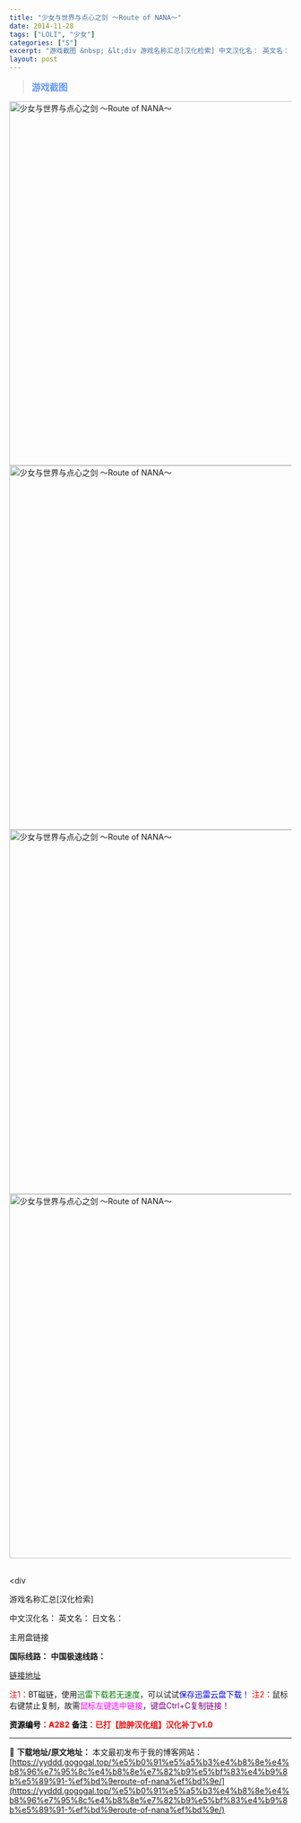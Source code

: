 ```yaml
---
title: "少女与世界与点心之剑 ～Route of NANA～"
date: 2014-11-28
tags: ["LOLI", "少女"]
categories: ["S"]
excerpt: "游戏截图 &nbsp; &lt;div 游戏名称汇总[汉化检索] 中文汉化名： 英文名： 日文名： 主用盘链接 国际线路： 中国极速线路： 链接地址 注1：BT磁链，使用迅雷下载若无速度，可以试试保存迅雷云盘下载！ 注2：鼠标右键禁止复制，故需鼠标左键选中链接，键盘Ctrl+C复制链接！ 资源编号：&hellip;"
layout: post
---
```


<div>
<blockquote><b><span style="font-size: 12pt; color: #6699ff;">游戏截图</span></b></blockquote>
<div><img title="点击放大" src="https://yyddd.gogogal.top/wp-content/uploads/2025/04/20250430_6811fa2095697.webp" alt="少女与世界与点心之剑 ～Route of NANA～" width="650" /></div>
<div><img title="点击放大" src="https://yyddd.gogogal.top/wp-content/uploads/2025/04/20250430_6811fa2238e50.webp" alt="少女与世界与点心之剑 ～Route of NANA～" width="650" /></div>
<div><img title="点击放大" src="https://yyddd.gogogal.top/wp-content/uploads/2025/04/20250430_6811fa23e9b2b.webp" alt="少女与世界与点心之剑 ～Route of NANA～" width="650" /></div>
<div><img title="点击放大" src="https://yyddd.gogogal.top/wp-content/uploads/2025/04/20250430_6811fa25992eb.webp" alt="少女与世界与点心之剑 ～Route of NANA～" width="650" /></div>
&nbsp;

&lt;div

游戏名称汇总[汉化检索]

中文汉化名：
英文名：
日文名：

</div>
<div class="panel panel-primary">
<div class="panel-heading">主用盘链接</div>
<div class="panel-body">

<b>国际线路：</b>
<b>中国极速线路：</b>

<!--wechatfans start-->

<a href="https://pan.xunlei.com/s/VOSNo1fWxnREGZDVk1arObeiA1?pwd=tgaz#">链接地址</a>

<!--wechatfans end-->
<span style="color: #ff0000;">注1：</span>BT磁链，使用<span style="color: #008000;">迅雷下载若无速度</span>，可以试试<span style="color: #0000ff;">保存迅雷云盘下载！</span>
<span style="color: #ff0000;">注2：</span>鼠标右键禁止复制，故需<span style="color: #ff00ff;">鼠标左键选中链接</span>，<span style="color: #800080;">键盘Ctrl+C复制链接！</span>

</div>
<div class="panel-footer"><span style="color: #ff0000;"><b><span style="color: #000000;">资源编号</span>：A282</b></span>
<span style="color: #ff0000;"><b><span style="color: #000000;">备注</span>：已打【脸肿汉化组】汉化补丁v1.0</b></span></div>
</div>

---
📖 **下载地址/原文地址：** 本文最初发布于我的博客网站：[https://yyddd.gogogal.top/%e5%b0%91%e5%a5%b3%e4%b8%8e%e4%b8%96%e7%95%8c%e4%b8%8e%e7%82%b9%e5%bf%83%e4%b9%8b%e5%89%91-%ef%bd%9eroute-of-nana%ef%bd%9e/](https://yyddd.gogogal.top/%e5%b0%91%e5%a5%b3%e4%b8%8e%e4%b8%96%e7%95%8c%e4%b8%8e%e7%82%b9%e5%bf%83%e4%b9%8b%e5%89%91-%ef%bd%9eroute-of-nana%ef%bd%9e/)
